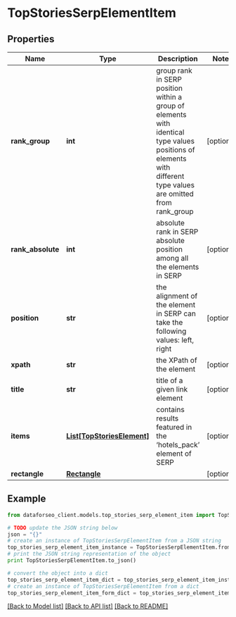 # TopStoriesSerpElementItem


## Properties

Name | Type | Description | Notes
------------ | ------------- | ------------- | -------------
**rank_group** | **int** | group rank in SERP position within a group of elements with identical type values positions of elements with different type values are omitted from rank_group | [optional] 
**rank_absolute** | **int** | absolute rank in SERP absolute position among all the elements in SERP | [optional] 
**position** | **str** | the alignment of the element in SERP can take the following values: left, right | [optional] 
**xpath** | **str** | the XPath of the element | [optional] 
**title** | **str** | title of a given link element | [optional] 
**items** | [**List[TopStoriesElement]**](TopStoriesElement.md) | contains results featured in the ‘hotels_pack’ element of SERP | [optional] 
**rectangle** | [**Rectangle**](Rectangle.md) |  | [optional] 

## Example

```python
from dataforseo_client.models.top_stories_serp_element_item import TopStoriesSerpElementItem

# TODO update the JSON string below
json = "{}"
# create an instance of TopStoriesSerpElementItem from a JSON string
top_stories_serp_element_item_instance = TopStoriesSerpElementItem.from_json(json)
# print the JSON string representation of the object
print TopStoriesSerpElementItem.to_json()

# convert the object into a dict
top_stories_serp_element_item_dict = top_stories_serp_element_item_instance.to_dict()
# create an instance of TopStoriesSerpElementItem from a dict
top_stories_serp_element_item_form_dict = top_stories_serp_element_item.from_dict(top_stories_serp_element_item_dict)
```
[[Back to Model list]](../README.md#documentation-for-models) [[Back to API list]](../README.md#documentation-for-api-endpoints) [[Back to README]](../README.md)


